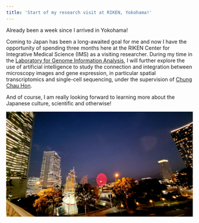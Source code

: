 ```yaml
---
title: 'Start of my research visit at RIKEN, Yokohama!'
---
```


Already been a week since I arrived in Yokohama! 

Coming to Japan has been a long-awaited goal for me and now I have the opportunity of spending three months here at the RIKEN Center for Integrative Medical Science (IMS) as a visiting researcher. 
During my time in the [Laboratory for Genome Information Analysis](https://www.ims.riken.jp/labo/61/index.html), I will further explore the use of artificial intelligence to study the connection and integration between microscopy images and gene expression, in particular spatial transcriptomics and single-cell sequencing, under the supervision of [Chung Chau Hon](https://scholar.google.com.hk/citations?user=35q1rEEAAAAJ&hl=zh-TW). 

And of course, I am really looking forward to learning more about the Japanese culture, scientific and otherwise!

<img src="/assets/images/yokohama.jpg">
